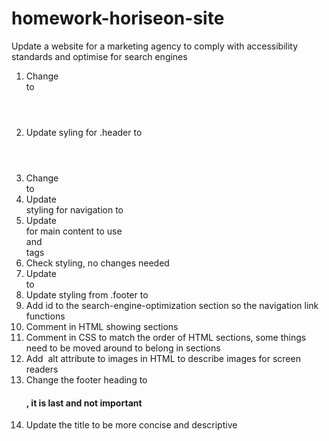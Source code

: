 # homework-horiseon-site
Update a website for a marketing agency to comply with accessibility standards and optimise for search engines

1. Change <div> to <header>
2. Update syling for .header to <header>
3. Change <div> to <nav>
4. Update <div> styling for navigation to <nav>
5. Update <div> for main content to use <article> and <section> tags
6. Check styling, no changes needed
7. Update <div> to <footer> 
8. Update styling from .footer to <footer>
9. Add id to the search-engine-optimization section so the navigation link functions 
10. Comment in HTML showing sections
11. Comment in CSS to match the order of HTML sections, some things need to be moved around to belong in sections
12. Add <img> alt attribute to images in HTML to describe images for screen readers
13. Change the footer heading to <h4>, it is last and not important
14. Update the title to be more concise and descriptive

